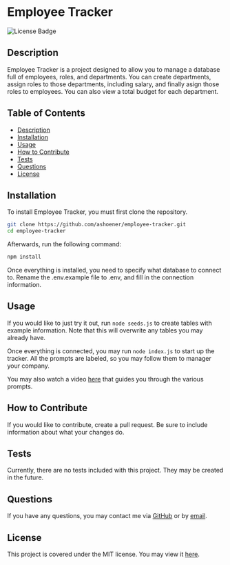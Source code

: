 # Employee Tracker
![License Badge](https://img.shields.io/badge/license-MIT-green)  

## Description

Employee Tracker is a project designed to allow you to manage a database full of employees, roles, and departments.
You can create departments, assign roles to those departments, including salary, and finally asign those roles to employees.
You can also view a total budget for each department.


## Table of Contents

- [Description](#description)
- [Installation](#installation)
- [Usage](#usage)
- [How to Contribute](#how-to-contribute)
- [Tests](#tests)
- [Questions](#questions)
- [License](#license)

## Installation

To install Employee Tracker, you must first clone the repository.
```bash
git clone https://github.com/ashoener/employee-tracker.git
cd employee-tracker
```
Afterwards, run the following command:
```bash
npm install
```

Once everything is installed, you need to specify what database to connect to. Rename the .env.example file to .env, and fill in the connection information.


## Usage

If you would like to just try it out, run `node seeds.js` to create tables with example information. Note that this will overwrite any tables you may already have.

Once everything is connected, you may run `node index.js` to start up the tracker. All the prompts are labeled, so you may follow them to manager your company.

You may also watch a video [here](#todo) that guides you through the various prompts.


## How to Contribute

If you would like to contribute, create a pull request. Be sure to include information about what your changes do.


## Tests

Currently, there are no tests included with this project. They may be created in the future.


## Questions

If you have any questions, you may contact me via [GitHub](ashoener) or by [email](mailto:a.b.shoener@gmail.com).

## License

This project is covered under the MIT license. You may view it [here](/LICENSE).

